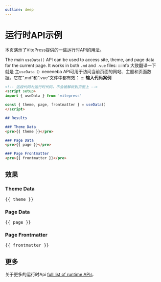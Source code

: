 ```yaml
---
outline: deep
---
```


# 运行时API示例

本页演示了VitePress提供的一些运行时API的用法。

The main `useData()` API can be used to access site, theme, and page data for the current page. It works in both `.md` and `.vue` files:
:::info 大致翻译一下就是
主`useData（）`neneneba API可用于访问当前页面的网站、主题和页面数据。它在“.md”和“.vue”文件中都有效：
:::
**输入代码案例**
```md
<!-- 这段代码为运行时代码，不会被解析到页面上 -->
<script setup>
import { useData } from 'vitepress'

const { theme, page, frontmatter } = useData()
</script>

## Results

### Theme Data
<pre>{{ theme }}</pre>

### Page Data
<pre>{{ page }}</pre>

### Page Frontmatter
<pre>{{ frontmatter }}</pre>
```
<!-- 这段代码为运行时代码 -->
<script setup>
import { useData } from 'vitepress'

const { site, theme, page, frontmatter } = useData()
</script>

## 效果

### Theme Data
<pre>{{ theme }}</pre>

### Page Data
<pre>{{ page }}</pre>

### Page Frontmatter
<pre>{{ frontmatter }}</pre>

## 更多

关于更多的运行时Api [full list of runtime APIs](https://vitepress.dev/reference/runtime-api#usedata).

